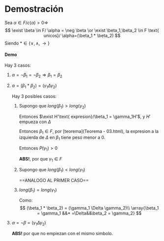 # Demostración

Sea $\alpha \in F/ c(\alpha)>0 \Rightarrow$
$$
\exist \beta \in F/ \alpha = \neg \beta \or \exist \beta_1,\beta_2 \in F \text{ unicos}/ \alpha=(\beta_1 * \beta_2)
$$
Siendo $*\in \{\lor,\land,\rightarrow\}$

#### Demo

Hay 3 casos:

1. $\alpha = \neg \beta_1 = \neg \beta_2 \Rightarrow \beta_1 = \beta_2$

2. $\alpha = (\beta_1 * \beta_2) = (\gamma_1 \Delta \gamma_2)$

   Hay 3 posibles casos:

   1. Supongo que $long(\beta_1) > long(\gamma_2)$

      Entonces $\exist H'\text{ expresion}/\beta_1 = \gamma_1H'$, y $H'$ empueza con $\Delta$

      Entonces $\beta_1 \in F$, por  [teorema](Teorema - 03.html), la expresion a la izquierda de $\Delta$ en $\beta_1$ tiene peso menor a 0.
      
      Entonces $P(\gamma_1)>0$
      
      **ABS!**, por que $\gamma_1 \in F$
      
   2. Supongo que $long(\beta_1) < long(\gamma_1)$
   
      ==ANALOGO AL PRIMER CASO==
   
   3. $long(\beta_1) = long(\gamma_1)$
   
      Como:
      $$
      (\beta_1 * \beta_2) = (\gamma_1 \Delta \gamma_2)\\
      \array{\beta_1 = \gamma_1 &&* =\Delta&&\beta_2 = \gamma_2}
      $$
   
3. $\alpha = \neg \beta = (\gamma_1 \Delta \gamma_2)$

   **ABS!** por que no empiezan con el mismo simbolo.



 